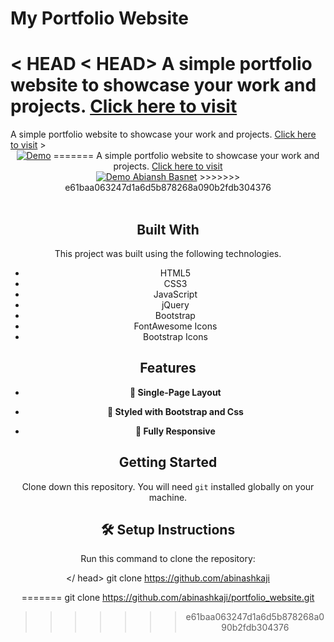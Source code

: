 
# My Portfolio Website

< HEAD
< HEAD>
A simple portfolio website to showcase your work and projects. <a href="https://https://www.basnetabinash.com.np" target="_blank">Click here to visit</a>
=======
<head>
A simple portfolio website to showcase your work and projects. <a href="www.basnetabinash.com.np" target="_blank">Click here to visit</a>
> 
<div align="center">
  <a href="https://https://www.basnetabinash.com.np" target="_blank"><img alt="Demo" src="./screenshots/Portfolio-Websites.png" /></a>
=======
A simple portfolio website to showcase your work and projects. <a href="https://github.com/abinashkaji/portfolio_website" target="_blank">Click here to visit</a>
<div align="center">
  <a href="https://basnetabinash.com.np" target="_blank"><img alt="Demo" src="./screenshots/Portfolio-Websites.png" /> Abiansh Basnet</a>
>>>>>>> e61baa063247d1a6d5b878268a090b2fdb304376
</div>

<br/>

## **Built With**

This project was built using the following technologies.

- HTML5
- CSS3
- JavaScript
- jQuery
- Bootstrap
- FontAwesome Icons
- Bootstrap Icons

## **Features**

- **📖 Single-Page Layout**

- **🎨 Styled with Bootstrap and Css**

- **📱 Fully Responsive**

## **Getting Started**

Clone down this repository. You will need `git` installed globally on your machine.

## 🛠 Setup Instructions

Run this command to clone the repository: 

</ head>
    git clone https://github.com/abinashkaji

=======
    git clone https://github.com/abinashkaji/portfolio_website.git
>>>>>>> e61baa063247d1a6d5b878268a090b2fdb304376
